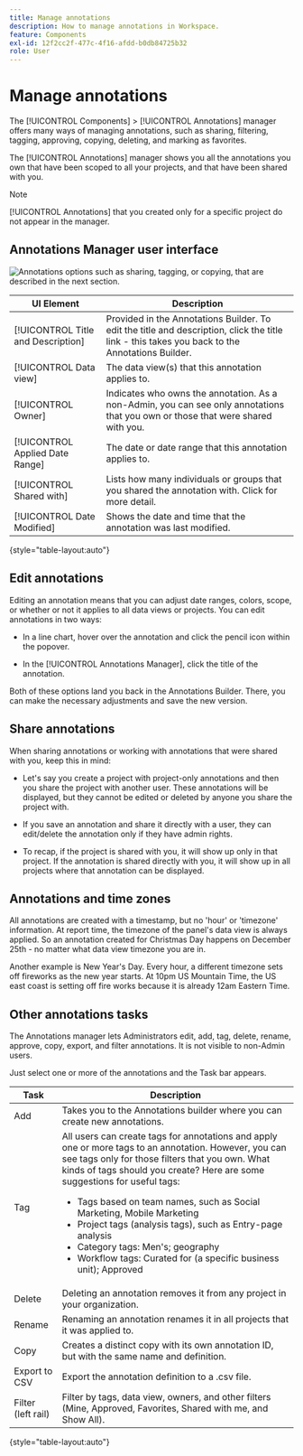 ```yaml
---
title: Manage annotations
description: How to manage annotations in Workspace.
feature: Components
exl-id: 12f2cc2f-477c-4f16-afdd-b0db84725b32
role: User
---
```

# Manage annotations

The [!UICONTROL Components] > [!UICONTROL Annotations] manager offers many ways of managing annotations, such as sharing, filtering, tagging, approving, copying, deleting, and marking as favorites.

The [!UICONTROL Annotations] manager shows you all the annotations you own that have been scoped to all your projects, and that have been shared with you. 

>[!NOTE]
>
>[!UICONTROL Annotations] that you created only for a specific project do not appear in the manager.

## Annotations Manager user interface

![Annotations options such as sharing, tagging, or copying, that are described in the next section.](assets/annotation-mgr.png)

| UI Element | Description |
| --- | --- | 
| [!UICONTROL Title and Description] | Provided in the Annotations Builder. To edit the title and description, click the title link - this takes you back to the Annotations Builder.  |
| [!UICONTROL Data view] | The data view(s) that this annotation applies to.  | 
| [!UICONTROL Owner] | Indicates who owns the annotation. As a non-Admin, you can see only annotations that you own or those that were shared with you. |
| [!UICONTROL Applied Date Range] | The date or date range that this annotation applies to. |
| [!UICONTROL Shared with] | Lists how many individuals or groups that you shared the annotation with. Click for more detail. |
| [!UICONTROL Date Modified] | Shows the date and time that the annotation was last modified. |

{style="table-layout:auto"}

## Edit annotations

Editing an annotation means that you can adjust date ranges, colors, scope, or whether or not it applies to all data views or projects. You can edit annotations in two ways:

* In a line chart, hover over the annotation and click the pencil icon within the popover.

* In the [!UICONTROL Annotations Manager], click the title of the annotation.

Both of these options land you back in the Annotations Builder. There, you can make the necessary adjustments and save the new version.

## Share annotations

When sharing annotations or working with annotations that were shared with you, keep this in mind:

* Let's say you create a project with project-only annotations and then you share the project with another user. These annotations will be displayed, but they cannot be edited or deleted by anyone you share the project with. 

* If you save an annotation and share it directly with a user, they can edit/delete the annotation only if they have admin rights.

* To recap, if the project is shared with you, it will show up only in that project. If the annotation is shared directly with you, it will show up in all projects where that annotation can be displayed. 

## Annotations and time zones

All annotations are created with a timestamp, but no 'hour' or 'timezone' information. At report time, the timezone of the panel's data view is always applied. So an annotation created for Christmas Day happens on December 25th - no matter what data view timezone you are in. 

Another example is New Year's Day. Every hour, a different timezone sets off fireworks as the new year starts. At 10pm US Mountain Time, the US east coast is setting off fire works because it is already 12am Eastern Time.

## Other annotations tasks

The Annotations manager lets Administrators edit, add, tag, delete, rename, approve, copy, export, and filter annotations. It is not visible to non-Admin users. 

Just select one or more of the annotations and the Task bar appears.

| Task | Description |
| --- | --- |
| Add | Takes you to the Annotations builder where you can create new annotations. |
| Tag | All users can create tags for annotations and apply one or more tags to an annotation. However, you can see tags only for those filters that you own. What kinds of tags should you create? Here are some suggestions for useful tags:<ul><li>Tags based on team names, such as Social Marketing, Mobile Marketing</li><li>Project tags (analysis tags), such as Entry-page analysis</li><li>Category tags: Men's; geography</li><li>Workflow tags: Curated for (a specific business unit); Approved</li></ul>|
| Delete | Deleting an annotation removes it from any project in your organization. |
| Rename | Renaming an annotation renames it in all projects that it was applied to. |
| Copy | Creates a distinct copy with its own annotation ID, but with the same name and definition.|
| Export to CSV | Export the annotation definition to a .csv file.|
| Filter (left rail) | Filter by tags, data view, owners, and other filters (Mine, Approved, Favorites, Shared with me, and Show All).|

{style="table-layout:auto"}
